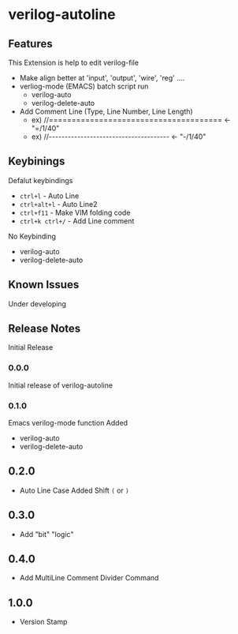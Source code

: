 # verilog-autoline

## Features

This Extension is help to edit verilog-file
* Make align better at 'input', 'output', 'wire', 'reg' ....
* verliog-mode (EMACS) batch script run
    * verilog-auto
    * verilog-delete-auto
* Add Comment Line (Type, Line Number, Line Length)
    * ex) //======================================   <- "=/1/40"
    * ex) //--------------------------------------   <- "-/1/40"


## Keybinings

Defalut keybindings

* `ctrl+l`  - Auto Line
* `ctrl+alt+l` - Auto Line2
* `ctrl+f11` - Make VIM folding code
* `ctrl+k ctrl+/` - Add Line comment 

No Keybinding
* verilog-auto
* verilog-delete-auto

## Known Issues

Under developing

## Release Notes

Initial Release

### 0.0.0

Initial release of verilog-autoline

### 0.1.0

Emacs verilog-mode function Added
- verilog-auto
- verilog-delete-auto

## 0.2.0

- Auto Line Case Added Shift `(` or `)`

## 0.3.0

- Add "bit" "logic"

## 0.4.0

- Add MultiLine Comment Divider Command

## 1.0.0

- Version Stamp